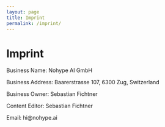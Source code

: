 ```yaml
---
layout: page
title: Imprint
permalink: /imprint/
---
```


<h1>Imprint</h1>

<p>
Business Name: Nohype AI GmbH
</p>

<p>
Business Address: Baarerstrasse 107, 6300 Zug, Switzerland
</p>

<p>
Business Owner: Sebastian Fichtner
</p>

<p>
Content Editor: Sebastian Fichtner
</p>

<p>
Email: hi@nohype.ai
</p>